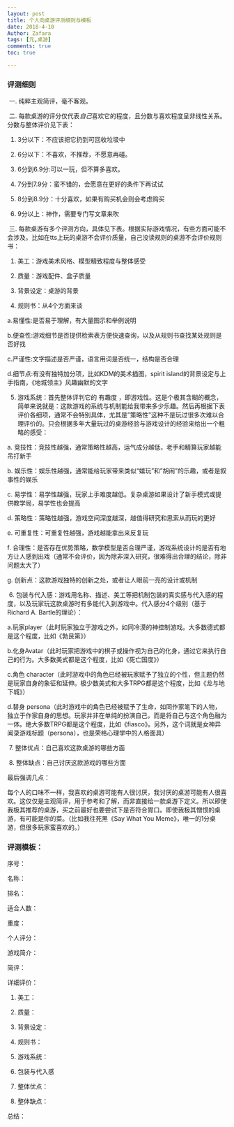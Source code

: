 ```yaml
---
layout: post
title: 个人向桌游评测细则与模板
date: 2018-4-10
Author: Zafara
tags: [元,桌游]
comments: true
toc: true

---
```


### 评测细则

​    一. 纯粹主观简评，毫不客观。

​    二. 每款桌游的评分仅代表*自己*喜欢它的程度，且分数与喜欢程度呈非线性关系。分数与整体评价见下表：

1. 3分以下：不应该把它扔到可回收垃圾中

2. 6分以下：不喜欢，不推荐，不愿意再碰。

3. 6分到6.9分:可以一玩，但不算多喜欢。

4. 7分到7.9分：蛮不错的，会愿意在更好的条件下再试试 

5. 8分到8.9分：十分喜欢，如果有购买机会则会考虑购买

6. 9分以上：神作，需要专门写文章来吹

​    三. 每款桌游有多个评测方向，具体见下表。根据实际游戏情况，有些方面可能不会涉及。比如在tts上玩的桌游不会评价质量，自己没读规则的桌游不会评价规则书：

1. 美工：游戏美术风格、模型精致程度与整体感受

2. 质量：游戏配件、盒子质量

3. 背景设定：桌游的背景

4. 规则书：从4个方面来谈

a.易懂性:是否易于理解，有大量图示和举例说明

b.便查性:游戏细节是否提供检索表方便快速查询，以及从规则书查找某处规则是否好找

c.严谨性:文字描述是否严谨，语言用词是否统一，结构是否合理

d.细节点:有没有独特加分项，比如KDM的美术插图，spirit island的背景设定与上手指南，《地城领主》风趣幽默的文字

5. 游戏系统：首先整体评判它的 有趣度 ，即游戏性。这是个极其含糊的概念，简单来说就是：这款游戏的系统与机制能给我带来多少乐趣。然后再根据下表评价各细项，通常不会特别具体，尤其是”策略性”这种不是玩过很多次难以合理评价的。只会根据多年大量玩过的桌游经验与游戏设计的经验来给出一个粗略的感受：

a. 竞技性：竞技性越强，通常策略性越高，运气成分越低，老手和精算玩家越能吊打新手

b. 娱乐性：娱乐性越强，通常能给玩家带来类似“嬉玩”和”胡闹”的乐趣，或者是叙事性的娱乐

c. 易学性：易学性越强，玩家上手难度越低。复杂桌游如果设计了新手模式或提供教学局，易学性也会提高

d. 策略性：策略性越强，游戏空间深度越深，越值得研究和思索从而玩的更好

e. 可重复性：可重复性越强，游戏越能拿出来反复玩

f. 合理性：是否存在优势策略，数学模型是否合理严谨，游戏系统设计的是否有地方让人感到出戏（通常不会评价，因为除非深入研究，很难得出合理的结论，除非问题太大了）

g. 创新点：这款游戏独特的创新之处，或者让人眼前一亮的设计或机制

​    6. 包装与代入感：游戏用名称、描述、美工等把机制包装的真实感与代入感的程度，以及玩家玩这款桌游时有多能代入到游戏中。代入感分4个级别（基于Richard A. Bartle的理论）：

a.玩家player（此时玩家独立于游戏之外，如同冷漠的神控制游戏。大多数德式都是这个程度，比如《勃艮第》）

b.化身Avatar（此时玩家把游戏中的棋子或操作视为自己的化身，通过它来执行自己的行为。大多数美式都是这个程度，比如《死亡国度》）

c.角色 character（此时游戏中的角色已经被玩家赋予了独立的个性，但主题仍然是玩家自身的象征和延伸。极少数美式和大多TRPG都是这个程度，比如《龙与地下城》）

d.替身 persona（此时游戏中的角色已经被赋予了生命，如同作家笔下的人物，独立于作家自身的思想。玩家并非在单纯的扮演自己，而是将自己与这个角色融为一体。绝大多数TRPG都是这个程度，比如《fiasco》。另外，这个词就是女神异闻录游戏标题（persona），也是荣格心理学中的人格面具）

​    7. 整体优点：自己喜欢这款桌游的哪些方面

​    8. 整体缺点：自己讨厌这款游戏的哪些方面

 

最后强调几点：

 每个人的口味不一样，我喜欢的桌游可能有人很讨厌，我讨厌的桌游可能有人很喜欢。这仅仅是主观简评，用于参考和了解，而非直接给一款桌游下定义。所以即使我极其推荐的桌游，买之前最好也要尝试下是否符合胃口。即使我极其憎恨的桌游，有可能是你的菜。（比如我往死黑《Say What You Meme》，唯一的1分桌游，但很多玩家蛮喜欢的。）

 

### 评测模板：



序号：

名称：

排名：

适合人数：

重度：

个人评分：

游戏简介：

简评：

 

详细评价：

1. 美工：

 

2. 质量： 

 

3. 背景设定： 

 

4. 规则书： 

 

5. 游戏系统：

 

6. 包装与代入感

 

7. 整体优点： 

 

8. 整体缺点： 

 

总结：
